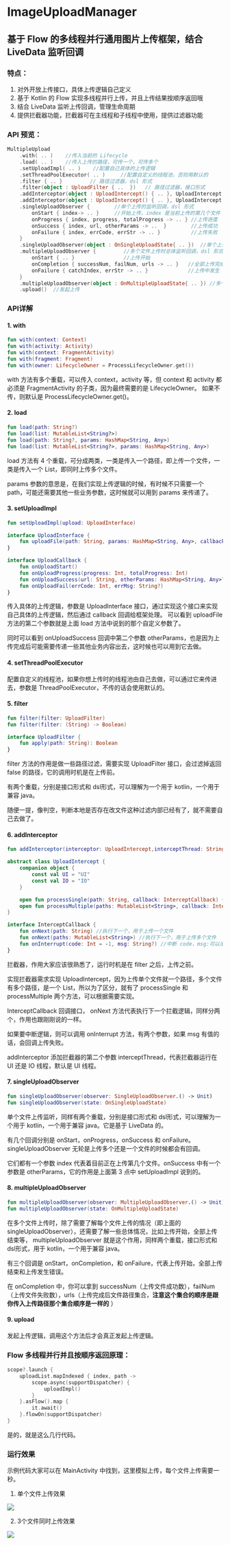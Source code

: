 # ImageUploadManager

## 基于 Flow 的多线程并行通用图片上传框架，结合 LiveData 监听回调


### 特点：
1. 对外开放上传接口，具体上传逻辑自己定义
2. 基于 Kotlin 的 Flow 实现多线程并行上传，并且上传结果按顺序返回哦
3. 结合 LiveData 监听上传回调，管理生命周期
4. 提供拦截器功能，拦截器可在主线程和子线程中使用，提供过滤器功能

### API 预览：
```kotlin
MultipleUpload
    .with( .. )    //传入当前的 Lifecycle
    .load( .. )    //传入上传的路径，可传一个，可传多个
    .setUploadImpl( .. )    //配置自己具体的上传逻辑
    .setThreadPoolExecutor( .. )     //配置自定义的线程池，否则用默认的
    .filter { .. }         // 路径过滤器，dsl 形式
    .filter(object : UploadFilter { ..  })   // 路径过滤器，接口形式
    .addInterceptor(object : UploadIntercept() { .. }, UploadIntercept.UI) //添加拦截器，第二个参数是拦截器运行的线程。不传默认是UI
    .addInterceptor(object : UploadIntercept() { .. }, UploadIntercept.IO) //添加拦截器，运行在子线程
    .singleUploadObserver {        //单个上传的监听回调，dsl 形式
        onStart { index-> .. }     //开始上传，index 是当前上传的第几个文件
        onProgress { index, progress, totalProgress -> .. } //上传进度
        onSuccess { index, url, otherParams -> ..  }        //上传成功
        onFailure { index, errCode, errStr -> .. }          //上传失败
    }
    .singleUploadObserver(object : OnSingleUploadState{ .. })  //单个上传的监听回调，接口形式
    .multipleUploadObserver {         //多个文件上传时总体监听回调，dsl 形式
        onStart { .. }                //上传开始
        onCompletion { successNum, failNum, urls -> .. }   //全部上传完成
        onFailure { catchIndex, errStr -> .. }             //上传中发生 catch。
    }
    .multipleUploadObserver(object : OnMultipleUploadState{ .. }) //多个文件上传时总体监听回调，接口形式
    .upload()  //发起上传
```

### API详解

#### 1. with
```kotlin
fun with(context: Context)
fun with(activity: Activity)
fun with(context: FragmentActivity)
fun with(fragment: Fragment)
fun with(owner: LifecycleOwner = ProcessLifecycleOwner.get())
```
with 方法有多个重载，可以传入 context，activity 等，但 context 和 activity 都必须是 FragmentActivity 的子类，因为最终需要的是 LifecycleOwner。
如果不传，则默认是 ProcessLifecycleOwner.get()。

#### 2. load
```kotlin
fun load(path: String?)
fun load(list: MutableList<String?>)
fun load(path: String?, params: HashMap<String, Any>)
fun load(list: MutableList<String?>, params: HashMap<String, Any>)
```
load 方法有 4 个重载，可分成两类，一类是传入一个路径，即上传一个文件，一类是传入一个 List，即同时上传多个文件。

params 参数的意思是，在我们实现上传逻辑的时候，有时候不只需要一个 path，可能还需要其他一些业务参数，这时候就可以用到 params 来传递了。

#### 3. setUploadImpl
```kotlin
fun setUploadImpl(upload: UploadInterface)

interface UploadInterface {
    fun uploadFile(path: String, params: HashMap<String, Any>, callback: UploadCallback)
}

interface UploadCallback {
    fun onUploadStart()
    fun onUploadProgress(progress: Int, totalProgress: Int)
    fun onUploadSuccess(url: String, otherParams: HashMap<String, Any>? = null)
    fun onUploadFail(errCode: Int, errMsg: String?)
}
```
传入具体的上传逻辑，参数是 UploadInterface 接口，通过实现这个接口来实现自己具体的上传逻辑，然后通过 callback 回调给框架处理。
可以看到 uploadFile 方法的第二个参数就是上面 load 方法中说到的那个自定义参数了。

同时可以看到 onUploadSuccess 回调中第二个参数 otherParams，也是因为上传完成后可能需要传递一些其他业务内容出去，这时候也可以用到它去做。

#### 4. setThreadPoolExecutor
配置自定义的线程池，如果你想上传时的线程池由自己去做，可以通过它来传进去，参数是 ThreadPoolExecutor，不传的话会使用默认的。

#### 5. filter
```kotlin
fun filter(filter: UploadFilter)
fun filter(filter: (String) -> Boolean)

interface UploadFilter {
    fun apply(path: String): Boolean
}
```
filter 方法的作用是做一些路径过滤，需要实现 UploadFilter 接口，会过滤掉返回 false 的路径，它的调用时机是在上传前。

有两个重载，分别是接口形式和 dsl形式，可以理解为一个用于 kotlin，一个用于兼容 java。

随便一提，像判空，判断本地是否存在改文件这种过滤内部已经有了，就不需要自己去做了。


#### 6. addInterceptor
```kotlin
fun addInterceptor(interceptor: UploadIntercept,interceptThread: String = UploadIntercept.UI)

abstract class UploadIntercept {
    companion object {
        const val UI = "UI"
        const val IO = "IO"
    }

    open fun processSingle(path: String, callback: InterceptCallback) {}  //用于单个文件
    open fun processMultiple(paths: MutableList<String>, callback: InterceptCallback) {} //用于多个文件
}

interface InterceptCallback {
    fun onNext(path: String) //执行下一个，用于上传一个文件
    fun onNext(paths: MutableList<String>) //执行下一个，用于上传多个文件
    fun onInterrupt(code: Int = -1, msg: String?) //中断 code，msg:可以添加code 和 msg，如果 msg 不为空，则会回调失败回调
}
```
拦截器，作用大家应该很熟悉了，运行时机是在 filter 之后，上传之前。

实现拦截器需求实现 UploadIntercept，因为上传单个文件就一个路径，多个文件有多个路径，是一个 List，所以为了区分，就有了 processSingle 和 processMultiple 两个方法，可以根据需要实现。

InterceptCallback 回调接口， onNext 方法代表执行下一个拦截逻辑，同样分两个，作用也跟刚刚说的一样。

如果要中断逻辑，则可以调用 onInterrupt 方法，有两个参数，如果 msg 有值的话，会回调上传失败。

addInterceptor 添加拦截器的第二个参数 interceptThread，代表拦截器运行在 UI 还是 IO 线程，默认是 UI 线程。

#### 7. singleUploadObserver
```kotlin
fun singleUploadObserver(observer: SingleUploadObserver.() -> Unit)
fun singleUploadObserver(state: OnSingleUploadState)
```
单个文件上传监听，同样有两个重载，分别是接口形式和 dsl形式，可以理解为一个用于 kotlin，一个用于兼容 java。它是基于 LiveData 的。

有几个回调分别是 onStart，onProgress，onSuccess 和 onFailure。singleUploadObserver 无轮是上传多个还是一个文件的时候都会有回调。

它们都有一个参数 index 代表着目前正在上传第几个文件。onSuccess 中有一个参数是 otherParams，它的作用是上面第 3 点中 setUploadImpl 说到的。


#### 8. multipleUploadObserver
```kotlin
fun multipleUploadObserver(observer: MultipleUploadObserver.() -> Unit)
fun multipleUploadObserver(state: OnMultipleUploadState)
```
在多个文件上传时，除了需要了解每个文件上传的情况（即上面的 singleUploadObserver），还需要了解一些总体情况，比如上传开始，全部上传结束等，
multipleUploadObserver 就是这个作用，同样两个重载，接口形式和 dsl形式，用于 kotlin，一个用于兼容 java。

有三个回调是 onStart，onCompletion，和 onFailure，代表上传开始，全部上传结束和上传发生错误。

在 onCompletion 中，你可以拿到 successNum（上传文件成功数），failNum（上传文件失败数），urls（上传完成后文件路径集合，**注意这个集合的顺序是跟你传入上传路径那个集合顺序是一样的** ）

#### 9. upload
发起上传逻辑，调用这个方法后才会真正发起上传逻辑。

### Flow 多线程并行并且按顺序返回原理：
```kotlin
scope?.launch {
    uploadList.mapIndexed { index, path ->
        scope.async(supportDispatcher) {
            uploadImpl()
        }
    }.asFlow().map {
        it.await()
    }.flowOn(supportDispatcher)
}
```
是的，就是这么几行代码。

### 运行效果

示例代码大家可以在 MainActivity 中找到，这里模拟上传，每个文件上传需要一秒。

1. 单个文件上传效果

<a href="art/1.png"><img src="art/1.png"/></a>


2. 3个文件同时上传效果

<a href="art/2.png"><img src="art/2.png"/></a>
